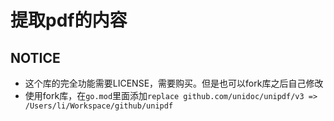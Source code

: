 # 提取pdf的内容

## NOTICE
 - 这个库的完全功能需要LICENSE，需要购买。但是也可以fork库之后自己修改
 - 使用fork库，在`go.mod`里面添加`replace github.com/unidoc/unipdf/v3 => /Users/li/Workspace/github/unipdf`

